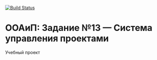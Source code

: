 [![Build Status][build status image]][page on travis-ci]

# ООАиП: Задание №13 — Система управления проектами

Учебный проект


[build status image]: https://travis-ci.org/UNN-TEAM-13/OOAP_Project_manager.svg?branch=master
[page on travis-ci]: https://travis-ci.org/UNN-TEAM-13/OOAP_Project_manager
